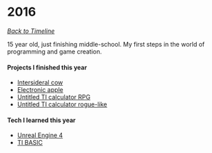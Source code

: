# 2016
*[Back to Timeline](./Timeline.md)*

15 year old, just finishing middle-school. My first steps in the world of programming and game creation.

#### Projects I finished this year
- [Intersideral cow](../Games/IntersideralCow.md)
- [Electronic apple](../Games/ElectronicApple.md)
- [Untitled TI calculator RPG](../Games/TiRpg.md)
- [Untitled TI calculator rogue-like](../Games/TiRogue.md)

#### Tech I learned this year
- [Unreal Engine 4](../Techs/UnrealEngine.md)
- [TI BASIC](../Techs/TiBasic.md)